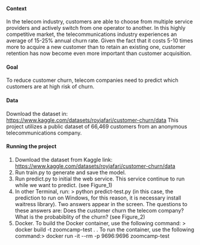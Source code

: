 #### Context
In the telecom industry, customers are able to choose from multiple service providers and actively switch from one operator to another. In this highly competitive market, the telecommunications industry experiences an average of 15-25% annual churn rate. Given the fact that it costs 5-10 times more to acquire a new customer than to retain an existing one, customer retention has now become even more important than customer acquisition.

#### Goal
To reduce customer churn, telecom companies need to predict which customers are at high risk of churn. 

#### Data
Download the dataset in: https://www.kaggle.com/datasets/royjafari/customer-churn/data
This project utilizes a public dataset of 66,469 customers from an anonymous telecommunications company.

#### Running the project
1) Download the dataset from Kaggle link: https://www.kaggle.com/datasets/royjafari/customer-churn/data 
2) Run train.py to generate and save the model.
3) Run predict.py to initial the web service. This service continue to run while we want to predict. (see Figure_1)
4) In other Terminal, run: > python predict-test.py (in this case, the prediction to run on Windows, for this reason, it is necessary install waitress library). Two answers appear in the screen. The questions to these answers are: Does the customer churn the telecom company? What is the probabiblity of the churn? (see Figure_2)
5) Docker. To build the Docker container, use the following command: > docker build -t zoomcamp-test . . To run the container, use the following command:> docker run -it --rm -p 9696:9696 zoomcamp-test